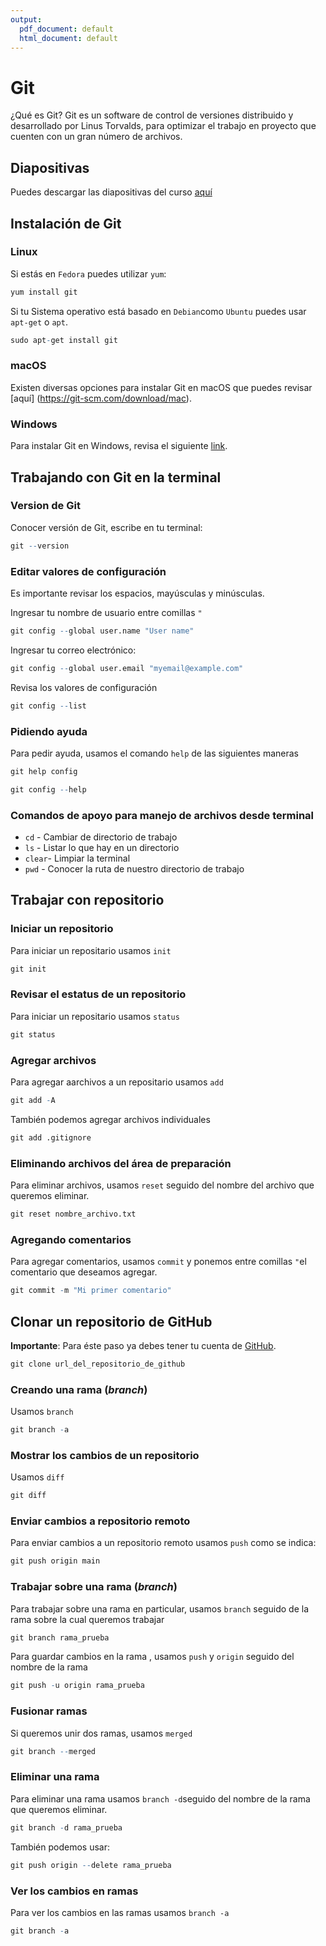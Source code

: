 ```yaml
---
output:
  pdf_document: default
  html_document: default
---
```


# Git

¿Qué es Git? Git es un software de control de versiones distribuido y desarrollado por Linus Torvalds, para optimizar el trabajo en proyecto que cuenten con un gran número de archivos.

## Diapositivas

Puedes descargar las diapositivas del curso [aquí](https://drive.google.com/u/0/uc?id=1VJrEJ3pFV3nwDJp-kphf0LCZ8UNAC3Bz&export=download)

## Instalación de Git

### Linux

Si estás en `Fedora` puedes utilizar `yum`: 


```r
yum install git
```

Si tu Sistema operativo está basado en `Debian`como `Ubuntu` puedes usar `apt-get` o `apt`. 


```r
sudo apt-get install git
```

### macOS

Existen diversas opciones para instalar Git en macOS que puedes revisar [aquí] (https://git-scm.com/download/mac).

### Windows

Para instalar Git en Windows, revisa el siguiente [link](https://git-scm.com/download/win
).

## Trabajando con Git en la terminal

### Version de Git
Conocer versión de Git, escribe en tu terminal: 


```r
git --version
```

### Editar valores de configuración

Es importante revisar los espacios, mayúsculas y minúsculas. 

Ingresar tu nombre de usuario entre comillas `"`

```r
git config --global user.name "User name"
```

Ingresar tu correo electrónico: 

```r
git config --global user.email "myemail@example.com"
```

Revisa los valores de configuración 

```r
git config --list
```

### Pidiendo ayuda
Para pedir ayuda, usamos el comando `help` de las siguientes maneras

```r
git help config
```


```r
git config --help
```

### Comandos de apoyo para manejo de archivos desde terminal 
* `cd` - Cambiar de directorio de trabajo
* `ls` - Listar lo que hay en un directorio
* `clear`- Limpiar la terminal 
* `pwd` - Conocer la ruta de nuestro directorio de trabajo

## Trabajar con repositorio

### Iniciar un repositorio
Para iniciar un repositario usamos `init`

```r
git init
```

### Revisar el estatus de un repositorio
Para iniciar un repositario usamos `status`

```r
git status
```

### Agregar archivos
Para agregar aarchivos a un repositario usamos `add`


```r
git add -A
```

También podemos agregar archivos individuales

```r
git add .gitignore
```

### Eliminando archivos del área de preparación 
Para eliminar archivos, usamos `reset` seguido del nombre del archivo que queremos eliminar.

```r
git reset nombre_archivo.txt
```

### Agregando comentarios
Para agregar comentarios, usamos `commit` y ponemos entre comillas `"`el comentario que deseamos agregar.

```r
git commit -m "Mi primer comentario"
```

## Clonar un repositorio de GitHub
**Importante**: Para éste paso ya debes tener tu cuenta de [GitHub](https://github.com/).


```r
git clone url_del_repositorio_de_github
```

### Creando una rama (*branch*)
Usamos `branch`

```r
git branch -a
```

### Mostrar los cambios de un repositorio 
Usamos `diff`

```r
git diff
```

### Enviar cambios a repositorio remoto
Para enviar cambios a un repositorio remoto usamos `push` como se indica:

```r
git push origin main
```

### Trabajar sobre una rama (*branch*)
Para trabajar sobre una rama en particular, usamos `branch` seguido de la rama sobre la cual queremos trabajar

```r
git branch rama_prueba
```

Para guardar cambios en la rama , usamos `push` y `origin` seguido del nombre de la rama 


```r
git push -u origin rama_prueba
```

### Fusionar ramas
Si queremos unir dos ramas, usamos `merged`


```r
git branch --merged
```

### Eliminar una rama
Para eliminar una rama usamos `branch -d`seguido del nombre de la rama que queremos eliminar.

```r
git branch -d rama_prueba
```

También podemos usar:

```r
git push origin --delete rama_prueba
```

### Ver los cambios en ramas
Para ver los cambios en las ramas usamos `branch -a`

```r
git branch -a
```

